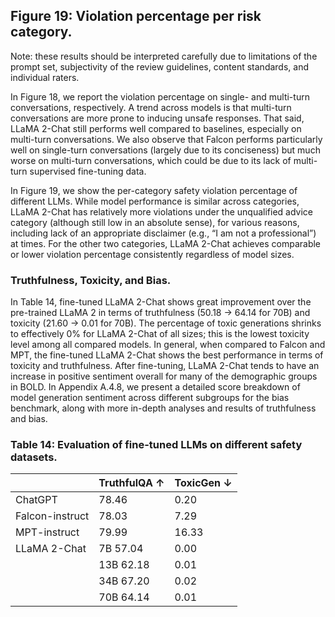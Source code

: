 
## Figure 19: Violation percentage per risk category.

Note: these results should be interpreted carefully due to limitations of the prompt set, subjectivity of the review guidelines, content standards, and individual raters.

In Figure 18, we report the violation percentage on single- and multi-turn conversations, respectively. A trend across models is that multi-turn conversations are more prone to inducing unsafe responses. That said, LLaMA 2-Chat still performs well compared to baselines, especially on multi-turn conversations. We also observe that Falcon performs particularly well on single-turn conversations (largely due to its conciseness) but much worse on multi-turn conversations, which could be due to its lack of multi-turn supervised fine-tuning data.

In Figure 19, we show the per-category safety violation percentage of different LLMs. While model performance is similar across categories, LLaMA 2-Chat has relatively more violations under the unqualified advice category (although still low in an absolute sense), for various reasons, including lack of an appropriate disclaimer (e.g., “I am not a professional”) at times. For the other two categories, LLaMA 2-Chat achieves comparable or lower violation percentage consistently regardless of model sizes.

### Truthfulness, Toxicity, and Bias.

In Table 14, fine-tuned LLaMA 2-Chat shows great improvement over the pre-trained LLaMA 2 in terms of truthfulness (50.18 → 64.14 for 70B) and toxicity (21.60 → 0.01 for 70B). The percentage of toxic generations shrinks to effectively 0% for LLaMA 2-Chat of all sizes; this is the lowest toxicity level among all compared models. In general, when compared to Falcon and MPT, the fine-tuned LLaMA 2-Chat shows the best performance in terms of toxicity and truthfulness. After fine-tuning, LLaMA 2-Chat tends to have an increase in positive sentiment overall for many of the demographic groups in BOLD. In Appendix A.4.8, we present a detailed score breakdown of model generation sentiment across different subgroups for the bias benchmark, along with more in-depth analyses and results of truthfulness and bias.

### Table 14: Evaluation of fine-tuned LLMs on different safety datasets.

|                      | TruthfulQA ↑ | ToxicGen ↓ |
|----------------------|---------------|------------|
| ChatGPT              | 78.46         | 0.20       |
| Falcon-instruct      | 78.03         | 7.29       |
| MPT-instruct         | 79.99         | 16.33      |
| LLaMA 2-Chat        | 7B  57.04    | 0.00       |
|                      | 13B 62.18    | 0.01       |
|                      | 34B 67.20    | 0.02       |
|                      | 70B 64.14    | 0.01       |
